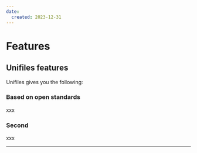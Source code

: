 ```yaml
---
date:
  created: 2023-12-31
---
```


# Features

## Unifiles features

Unifiles gives you the following:

### Based on open standards
xxx

### Second
xxx

---